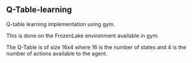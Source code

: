 ## Q-Table-learning

Q-table learning implementation using gym.

This is done on the FrozenLake environment available in gym.

The Q-Table is of size 16x4 where 16 is the number of states and 4 is the number of actions available to the agent.



